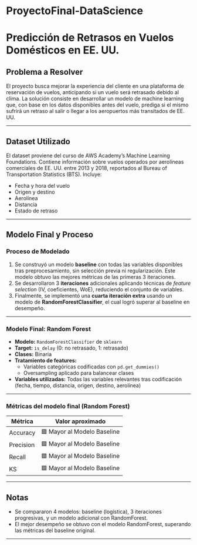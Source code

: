 # ProyectoFinal-DataScience

# Predicción de Retrasos en Vuelos Domésticos en EE. UU.

## Problema a Resolver

El proyecto busca mejorar la experiencia del cliente en una plataforma de reservación de vuelos, anticipando si un vuelo será retrasado debido al clima. La solución consiste en desarrollar un modelo de machine learning que, con base en los datos disponibles antes del vuelo, prediga si el mismo sufrirá un retraso al salir o llegar a los aeropuertos más transitados de EE. UU.

---

## Dataset Utilizado

El dataset proviene del curso de AWS Academy’s Machine Learning Foundations. Contiene información sobre vuelos operados por aerolíneas comerciales de EE. UU. entre 2013 y 2018, reportados al Bureau of Transportation Statistics (BTS). Incluye:

- Fecha y hora del vuelo
- Origen y destino
- Aerolínea
- Distancia
- Estado de retraso

---

## Modelo Final y Proceso

### Proceso de Modelado

1. Se construyó un modelo **baseline** con todas las variables disponibles tras preprocesamiento, sin selección previa ni regularización. Este modelo obtuvo las mejores métricas de las primeras 3 iteraciones.
2. Se desarrollaron 3 **iteraciones** adicionales aplicando técnicas de *feature selection* (IV, coeficientes, WoE), reduciendo el conjunto de variables.
3. Finalmente, se implementó una **cuarta iteración extra** usando un modelo de **RandomForestClassifier**, el cual logró superar al baseline en desempeño.

---

### Modelo Final: Random Forest

- **Modelo:** `RandomForestClassifier` de `sklearn`
- **Target:** `is_delay` (0: no retrasado, 1: retrasado)
- **Clases:** Binaria
- **Tratamiento de features:**
  - Variables categóricas codificadas con `pd.get_dummies()`
  - Oversampling aplicado para balancear clases
- **Variables utilizadas:** Todas las variables relevantes tras codificación (fecha, tiempo, distancia, origen, destino, aerolínea)
  
---

### Métricas del modelo final (Random Forest)

| Métrica    | Valor aproximado |
|------------|------------------|
| Accuracy   | 🟩 Mayor al Modelo Baseline |
| Precision  | 🟩 Mayor al Modelo Baseline |
| Recall     | 🟩 Mayor al Modelo Baseline |
| KS         | 🟩 Mayor al Modelo Baseline |


---

## Notas

- Se compararon 4 modelos: baseline (logística), 3 iteraciones progresivas, y un modelo adicional con RandomForest.
- El mejor desempeño se obtuvo con el modelo RandomForest, superando las métricas del baseline original.

---